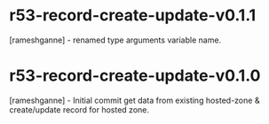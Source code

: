 # r53-record-create-update-v0.1.1
[rameshganne] - renamed type arguments variable name.
# r53-record-create-update-v0.1.0
[rameshganne] - Initial commit get data from existing hosted-zone & create/update record for hosted zone.